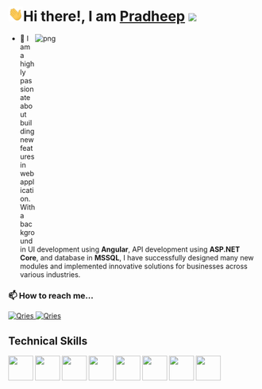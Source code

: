 <h1> <img src="https://raw.githubusercontent.com/ABSphreak/ABSphreak/master/gifs/Hi.gif" width="30px">Hi there!, I am <a href="https://github.com/Riopradheep007">Pradheep</a> <img src="https://emojis.slackmojis.com/emojis/images/1531849430/4246/blob-sunglasses.gif?1531849430" width="30px"></h1>
</h1>



 <img align="right" alt="png" src="https://user-images.githubusercontent.com/46066018/121811092-d963ab00-cc80-11eb-850f-fe900240a1c0.png" width="450" height="410" />


- 🔭  I am a highly passionate about building new features in web application. With a background in UI development using **Angular**, API development using **ASP.NET Core**, and  database in  **MSSQL**, I have successfully designed many new modules and implemented innovative solutions  for businesses across various industries.


### 📫 How to reach me...
<p align="start">
<a href="mailto:pradheep1341@gmail.com">
         <img alt="Qries" src="https://user-images.githubusercontent.com/46066018/121809805-ec27b100-cc7b-11eb-9422-b9bfeffa724e.png"
         width="50" height="50">
      </a>   
 
 
 
<a href="https://www.linkedin.com/in/pradheep-m-24510a173/">
         <img alt="Qries" src="https://github.com/Riopradheep007/Riopradheep007/assets/46066018/51cb66b0-c286-435f-8e34-34cefcef1508"
         width="50" height="50">
      </a>

</p>



## Technical Skills
<p align="start">
 
 <img src="https://github.com/Riopradheep007/Riopradheep007/assets/46066018/ffe627f9-4632-40a3-b6ae-d9a93a55763a" width="50" height="50">
 <img src = "https://github.com/Riopradheep007/Riopradheep007/assets/46066018/7bb41f9a-8098-417c-b76f-02e2e9a4d3959" width="50" height="50">
  <img src = "https://github.com/Riopradheep007/Riopradheep007/assets/46066018/8402ea22-0e33-43ac-afc2-3451260a1583" width="50" height="50">
 <img src = "https://github.com/Riopradheep007/Riopradheep007/assets/46066018/b3a50126-52be-4c49-84c9-c03d2c283ff4" width="50" height="50">
 <img src = "https://github.com/Riopradheep007/Riopradheep007/assets/46066018/ded21741-b679-402d-bd3b-033774cc0912" width="50" height="50">
 <img src = "https://github.com/Riopradheep007/Riopradheep007/assets/46066018/1bc0c218-0620-463b-8fbf-a9e990bf91ea" width="50" height="50">
 <img src = "https://github.com/Riopradheep007/Riopradheep007/assets/46066018/c6af3a8b-7af9-41ba-8136-030eeff8623d" width="50" height="50">
 <img src = "https://github.com/Riopradheep007/Riopradheep007/assets/46066018/f0dddf3b-88a0-4b2f-9d70-d57cd4c9da39" width="50" height="50">


</p>

 


